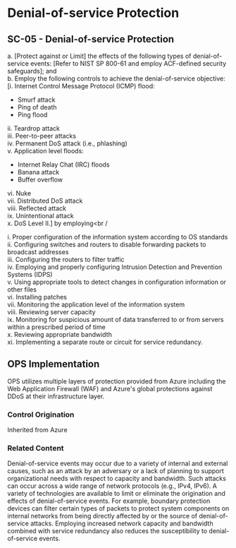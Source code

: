 # Denial-of-service Protection
## SC-05 - Denial-of-service Protection

a. [Protect against or Limit] the effects of the following types of denial-of-service events: [Refer to NIST SP 800-61 and employ ACF-defined security safeguards]; and<br />
b. Employ the following controls to achieve the denial-of-service objective: [i. Internet Control Message Protocol (ICMP) flood:

* Smurf attack
* Ping of death
* Ping flood

ii. Teardrop attack<br />
iii. Peer-to-peer attacks<br />
iv. Permanent DoS attack (i.e., phlashing)<br />
v. Application level floods:<br />

* Internet Relay Chat (IRC) floods
* Banana attack
* Buffer overflow

vi. Nuke<br />
vii. Distributed DoS attack<br />
viii. Reflected attack<br />
ix. Unintentional attack<br />
x. DoS Level II.] by employing<br /

i. Proper configuration of the information system according to OS standards<br />
ii. Configuring switches and routers to disable forwarding packets to broadcast addresses<br />
iii. Configuring the routers to filter traffic<br />
iv. Employing and properly configuring Intrusion Detection and Prevention Systems (IDPS)<br />
v. Using appropriate tools to detect changes in configuration information or other files<br />
vi. Installing patches<br />
vii. Monitoring the application level of the information system<br />
viii. Reviewing server capacity<br />
ix. Monitoring for suspicious amount of data transferred to or from servers within a prescribed period of time<br />
x. Reviewing appropriate bandwidth<br />
xi. Implementing a separate route or circuit for service redundancy.

## OPS Implementation

OPS utilizes multiple layers of protection provided from Azure including the Web Application Firewall (WAF) and Azure's global protections against DDoS at their infrastructure layer.

### Control Origination

Inherited from Azure

### Related Content
Denial-of-service events may occur due to a variety of internal and external causes, such as an attack by an adversary or a lack of planning to support organizational needs with respect to capacity and bandwidth. Such attacks can occur across a wide range of network protocols (e.g., IPv4, IPv6). A variety of technologies are available to limit or eliminate the origination and effects of denial-of-service events. For example, boundary protection devices can filter certain types of packets to protect system components on internal networks from being directly affected by or the source of denial-of-service attacks. Employing increased network capacity and bandwidth combined with service redundancy also reduces the susceptibility to denial-of-service events.
